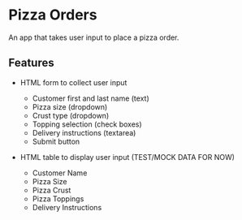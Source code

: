 ﻿# Pizza Orders

An app that takes user input to place a pizza order.

## Features

- HTML form to collect user input
  - Customer first and last name (text)
  - Pizza size (dropdown)
  - Crust type (dropdown)
  - Topping selection (check boxes)
  - Delivery instructions (textarea)
  - Submit button

- HTML table to display user input (TEST/MOCK DATA FOR NOW)
  - Customer Name
  - Pizza Size
  - Pizza Crust
  - Pizza Toppings
  - Delivery Instructions
